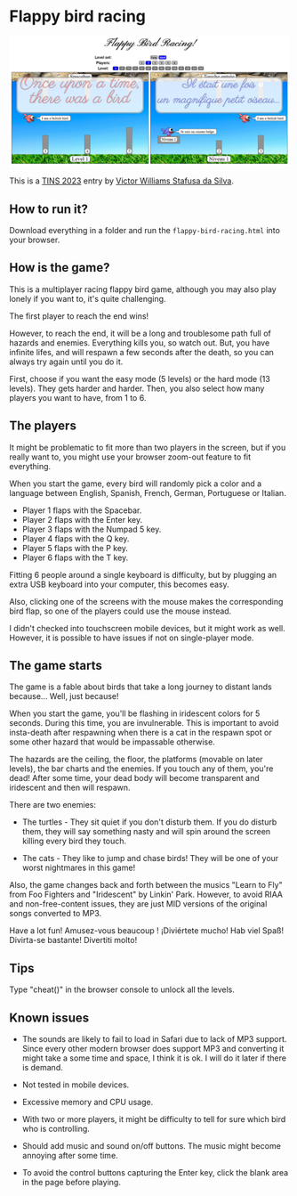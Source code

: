 # Flappy bird racing

![Screenshot](https://github.com/victorwss/flappy-bird-racing/blob/main/screenshot.png?raw=true)

This is a [TINS 2023](https://tins.amarillion.org/2023) entry by [Victor Williams Stafusa da Silva](https://github.com/victorwss).

## How to run it?

Download everything in a folder and run the `flappy-bird-racing.html` into your browser.

## How is the game?

This is a multiplayer racing flappy bird game, although you may also play lonely if you want to, it's quite challenging.

The first player to reach the end wins!

However, to reach the end, it will be a long and troublesome path full of hazards and enemies. Everything kills you,
so watch out. But, you have infinite lifes, and will respawn a few seconds after the death, so you can always try again
until you do it.

First, choose if you want the easy mode (5 levels) or the hard mode (13 levels). They gets harder and harder.
Then, you also select how many players you want to have, from 1 to 6.

## The players

It might be problematic to fit more than two players in the screen,
but if you really want to, you might use your browser zoom-out feature to fit everything.

When you start the game, every bird will randomly pick a color and a language between
English, Spanish, French, German, Portuguese or Italian.

* Player 1 flaps with the Spacebar.
* Player 2 flaps with the Enter key.
* Player 3 flaps with the Numpad 5 key.
* Player 4 flaps with the Q key.
* Player 5 flaps with the P key.
* Player 6 flaps with the T key.

Fitting 6 people around a single keyboard is difficulty, but by plugging an extra USB keyboard into your computer,
this becomes easy.

Also, clicking one of the screens with the mouse makes the corresponding bird flap,
so one of the players could use the mouse instead.

I didn't checked into touchscreen mobile devices, but it might work as well.
However, it is possible to have issues if not on single-player mode.

## The game starts

The game is a fable about birds that take a long journey to distant lands because... Well, just because!

When you start the game, you'll be flashing in iridescent colors for 5 seconds. During this time, you are invulnerable.
This is important to avoid insta-death after respawning when there is a cat in the respawn spot or some other hazard
that would be impassable otherwise.

The hazards are the ceiling, the floor, the platforms (movable on later levels), the bar charts and the enemies.
If you touch any of them, you're dead! After some time, your dead body will become transparent and iridescent and
then will respawn.

There are two enemies:

* The turtles - They sit quiet if you don't disturb them.
If you do disturb them, they will say something nasty and will spin around the screen killing every bird they touch.

* The cats - They like to jump and chase birds!
They will be one of your worst nightmares in this game!

Also, the game changes back and forth between the musics
"Learn to Fly" from Foo Fighters and "Iridescent" by Linkin' Park.
However, to avoid RIAA and non-free-content issues, they are just MID versions of the original songs converted to MP3.

Have a lot fun! Amusez-vous beaucoup ! ¡Diviértete mucho! Hab viel Spaß! Divirta-se bastante! Divertiti molto!

## Tips

Type "cheat()" in the browser console to unlock all the levels.

## Known issues

- The sounds are likely to fail to load in Safari due to lack of MP3 support.
Since every other modern browser does support MP3 and converting it might take a some time and space, I think it is ok.
I will do it later if there is demand.

- Not tested in mobile devices.

- Excessive memory and CPU usage.

- With two or more players, it might be difficulty to tell for sure which bird who is controlling.

- Should add music and sound on/off buttons. The music might become annoying after some time.

- To avoid the control buttons capturing the Enter key, click the blank area in the page before playing.
